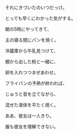 　それにきづいたのいつだっけ。

　とっても早くにわかった気がする。





　朝の5時にやってきて、

　主の寝る間にパンを焼く。

　冷蔵庫から牛乳見つけて、

　棚から出した粉と一緒に、

　卵を入れつつまぜあわせ。

　フライパンの予熱が終われば、

　じゅうと音を立てながら、

　混ぜた液体を平たく焼く。


　ああ、彼女は一人きり。

　誰も彼女を理解できない。